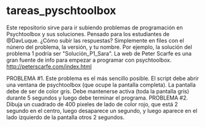 # tareas_pyschtoolbox
Este repositorio sirve para ir subiendo problemas de programación en Psychtoolbox y sus soluciones. Pensado para los estudiantes de @DavLuque. 
¿Cómo subir las respuestas? Simplemente en files con el núnero del problema, la versión, y tu nombre. Por ejemplo, la solución del problema 1 podría ser "Solución_P1_Sara".
La web de Peter Scarfe es una gran fuente de info para empezar a programar con psychtoolbox. http://peterscarfe.com/index.html

PROBLEMA #1. Este problema es el más sencillo posible. El script debe abrir una ventana de psychtoolbox (que ocupe la pantalla completa). La pantalla debe de ser de color gris. Debe mantenerse activa (toda la pantalla gris) durante 5 segundos y luego debe terminar el programa.
PROBLEMA #2. Dibuja un cuadrado de 400 pixeles de lado de color rojo, que está 2 segundo en el centro, luego desaparece un segundo, y luego aparece en el lado izquierdo de la pantalla otros 2 segundos. 
